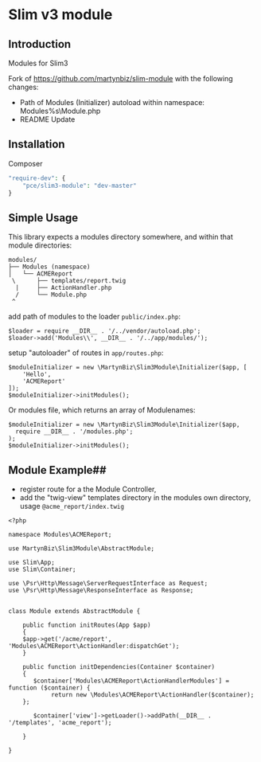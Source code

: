 # Slim v3 module #


## Introduction ##

Modules for Slim3

Fork of https://github.com/martynbiz/slim-module with the following changes:

- Path of Modules (Initializer) autoload within namespace: Modules\%s\Module.php
- README Update

## Installation ##

Composer

```php
"require-dev": {
    "pce/slim3-module": "dev-master"
}
```

## Simple Usage ##

This library expects a modules directory somewhere, and within that module directories:

```
modules/
├── Modules (namespace)
│   └── ACMEReport
 \      ├── templates/report.twig 
  |     ├── ActionHandler.php 
  /     └── Module.php
 ^       
```


add path of modules to the loader `public/index.php`:

```
$loader = require __DIR__ . '/../vendor/autoload.php';
$loader->add('Modules\\', __DIR__ . '/../app/modules/');
```



setup "autoloader" of routes in `app/routes.php`:

```
$moduleInitializer = new \MartynBiz\Slim3Module\Initializer($app, [
    'Hello',
    'ACMEReport'
]);
$moduleInitializer->initModules();
```

Or modules file, which returns an array of Modulenames:
```
$moduleInitializer = new \MartynBiz\Slim3Module\Initializer($app, 
  require __DIR__ . '/modules.php';
);
$moduleInitializer->initModules();
```






## Module Example##

- register route for a the Module Controller,
- add the "twig-view" templates directory in the modules own directory, usage
  `@acme_report/index.twig`

```
<?php

namespace Modules\ACMEReport;

use MartynBiz\Slim3Module\AbstractModule;

use Slim\App;
use Slim\Container;

use \Psr\Http\Message\ServerRequestInterface as Request;
use \Psr\Http\Message\ResponseInterface as Response;


class Module extends AbstractModule {

    public function initRoutes(App $app) 
    {
	$app->get('/acme/report', 'Modules\ACMEReport\ActionHandler:dispatchGet');
    }

    public function initDependencies(Container $container)
    {
       $container['Modules\ACMEReport\ActionHandlerModules'] = function ($container) {
    		return new \Modules\ACMEReport\ActionHandler($container);
	};

       $container['view']->getLoader()->addPath(__DIR__ . '/templates', 'acme_report');

    }

}

```

